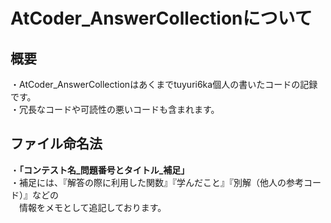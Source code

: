 AtCoder_AnswerCollectionについて
====
## 概要  
・AtCoder_AnswerCollectionはあくまでtuyuri6ka個人の書いたコードの記録です。<br>
・冗長なコードや可読性の悪いコードも含まれます。

## ファイル命名法
・__「コンテスト名_問題番号とタイトル_補足」__<br>
・補足には、『解答の際に利用した関数』『学んだこと』『別解（他人の参考コード）』などの<br>
　情報をメモとして追記しております。
